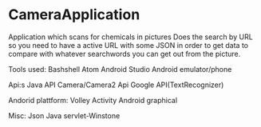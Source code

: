 # CameraApplication
Application which scans for chemicals in pictures 
Does the search by URL so you need to have a active URL with some JSON in order to get data to compare with whatever
searchwords you can get out from the picture. 

Tools used: 
  Bashshell
  Atom
  Android Studio
  Android emulator/phone
 
Api:s
  Java API
  Camera/Camera2 Api
  Google API(TextRecognizer)
 
Andorid plattform:
  Volley
  Activity
  Android graphical 
  
Misc:
  Json
  Java servlet-Winstone
  
